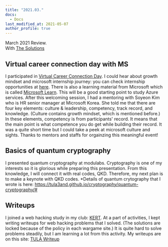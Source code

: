 ```yaml
---
title: "2021.03."
docs:
  - Docs
last_modified_at: 2021-05-07
author_profile: true
---
```


March 2021 Review.<br/>
With [The Solutions](https://youtube.com/playlist?list=OLAK5uy_n9JdIpq-bqcciewPf-WjfuP3_SJ4WKa2U)

## Virtual career connection day with MS

I participated in [Virtual Career Connection Day](https://www.wiset.or.kr/contents/information_view.jsp?sc_tab=1&sc_type=1&sc_page=1&pk_seq=34285&sc_cond=1&page=1).
I could hear about growth mindset and microsoft internship journey: you can check internship opportunities at
[here](https://careers.microsoft.com/students/us/en/us-ur-intern-results).
There is also a learning material from Microsoft which is called [Microsoft Learn](https://docs.microsoft.com/ko-kr/learn/).
This will be a good starting point to study Azure services.
After this welcoming session, I had a mentoring with Soyeon Kim who is HR senior manager at Microsoft Korea.
She told me that there are four key elements: culture & leadership, competency, track record, and knowledge.
(Culture contains growth mindset, which is mentioned before.)
In these elements, competency is from participants' record.
It means that the main point is what competence you do get while building their record.
It was a quite short time but I could take a peek at microsoft culture and sights.
Thanks to mentors and staffs for orgainzing this meaningful event!

## Basics of quantum cryptography

I presented quantum cryptography at modulabs.
Cryptography is one of my interests so it is glorious while preparing this presentation.
From this knowledge, I will connect it with real codes, QKD.
Therefore, my next plan is to make a keynote with QKD codes.
*Details of quantum crytography that I wrote is here: https://tula3and.github.io/cryptography/quantum-cryptography/#

## Writeups

I joined a web hacking study in my club: [KERT](https://github.com/KERT-core).
At a part of activities, I kept writing writeups for web hacking problems that I solved.
(The solutions are locked because of the policy in each wargame site.)
It is quite hard to solve problems steadily, but I am learning a lot from this activity.
My writeups are on this site: [TULA Writeup](https://tula3and.tistory.com/)
